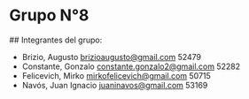 <h1>
  Grupo N°8
</h1>
## Integrantes del grupo:

- Brizio, Augusto	brizioaugusto@gmail.com		52479
- Constante, Gonzalo   constante.gonzalo2@gmail.com 	52282  
- Felicevich, Mirko 	mirkofelicevich@gmail.com 		50715
- Navós,	 Juan Ignacio  juaninavos@gmail.com 		53169

